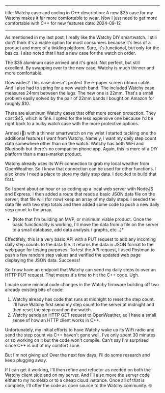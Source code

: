 ---
title: Watchy case and coding in C++
description: A new $35 case for my Watchy makes it far more comfortable to wear. Now I just need to get more comfortable with C++ for new features
date: 2024-09-12
___

As mentioned in my last post, I really like the Watchy DIY smartwatch. I still don't think it's a viable option for most consumers because it's less of a product and more of a tinkling platform. Sure, it's functional, but only for the basics. I also noted that I had a new case for the watch on order.

The $35 aluminum case arrived and it's great. Not perfect, but still excellent. By swapping over to the new case, Watchy is much thinner and more comfortable. 

Downsides? This case doesn't protect the e-paper screen ribbon cable. And I also had to spring for a new watch band. The included Watchy case measures 24mm between the lugs. The new one is 22mm. That's a small problem easily solved by the pair of 22mm bands I bought on Amazon for roughly $10. 

There are aluminum Watchy cases that offer more screen protection. They cost $45, which is fine. I opted for the less expensive one because I'd be right back to a bulky watch case with the more protective options.

Armed (🤣) with a thinner smartwatch on my wrist I started tackling one the additional features I want from Watchy. Namely, I want my daily step count data somewhere other than on the watch. Watchy has both WiFi and Bluetooth but there's no companion phone app. Again, this is more of a DIY platform than a mass-market product.

Watchy already uses its WiFi connection to grab my local weather from OpenWeather. So I know that connection can be used for other functions. I also know I need a place to store my daily step data. I decided to build that first.

So I spent about an hour or so coding up a local web server with NodeJS and Express. I then added a route that reads a basic JSON data file on the server; that file will (for now) keep an array of my daily steps. I seeded the data file with two step totals and then added some code to push a new daily step count to the array.

* (Note that I'm building an MVP, or minimum viable product. Once the basic functionality is working, I'll move the data from a file on the server to a small database, add data analysis / graphs, etc...)*

Effectifely, this is a very basic API with a PUT request to add any incoming daily step counts to the data file. It returns the data in JSON format to the web page for testing purposes. To test the API request, I used Postman to push a few random step values and verified the updated web page displaying the JSON data. Succeess!

So I now have an endpoint that Watchy can send my daily steps to over an HTTP PUT request. That means it's time to hit the C++ code. Ugh.

I made some minimal code changes in the Watchy firmware building off two already existing bits of code:

1. Watchy already has code that runs at midnight to reset the step count. I'll have Watchy first send my step count to the server at midnight and then reset the step count on the watch.
2. Watchy sends an HTTP GET request to OpenWeather, so I have a small sense of how an HTTP client works in C++.

Unfortunately, my initial efforts to have Watchy wake up its WiFi radio and send the step count via C++ haven't gone well. I've only spent 30 minutes or so working on it but the code won't compile. Can't say I'm surprised since C++ is out of my comfort zone. 

But I'm not giving up! Over the next few days, I'll do some research and keep plugging away. 

If I can get it working, I'll then refine and refactor as needed on both the Watchy client side and on my server. And I'll also move the server code either to my homelab or to a cheap cloud instance. Once all of that is complete, I'll offer the code as open source to the Watchy community. 🤓